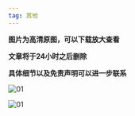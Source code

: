 ```yaml
---
tag: 其他
---
```






**图片为高清原图，可以下载放大查看**



**文章将于24小时之后删除**





**具体细节以及免责声明可以进一步联系**





![01](https://wx3.sinaimg.cn/large/8f3e11fcgy1g176n5nk89j21it1n2u0z.jpg)

![01](https://ws2.sinaimg.cn/large/8f3e11fcgy1g176m6m19hj23341qiu0y.jpg)